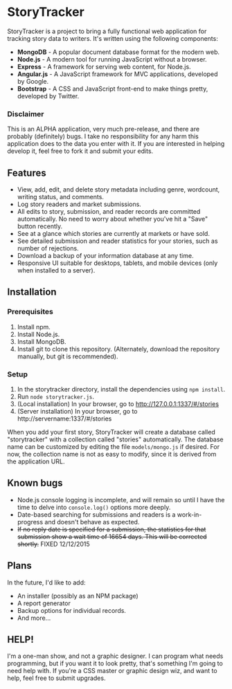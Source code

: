 # StoryTracker
StoryTracker is a project to bring a fully functional web application for tracking story data to writers. It's written using the following components:

* **MongoDB** - A popular document database format for the modern web.
* **Node.js** - A modern tool for running JavaScript without a browser.
* **Express** - A framework for serving web content, for Node.js.
* **Angular.js** - A JavaScript framework for MVC applications, developed by Google.
* **Bootstrap** - A CSS and JavaScript front-end to make things pretty, developed by Twitter.

### Disclaimer
This is an ALPHA application, very much pre-release, and there are probably (definitely) bugs. I take no responsibility for any harm this application does to the data you enter with it. If you are interested in helping develop it, feel free to fork it and submit your edits.

## Features
* View, add, edit, and delete story metadata including genre, wordcount, writing status, and comments.
* Log story readers and market submissions.
* All edits to story, submission, and reader records are committed automatically. No need to worry about whether you've hit a "Save" button recently.
* See at a glance which stories are currently at markets or have sold.
* See detailed submission and reader statistics for your stories, such as number of rejections.
* Download a backup of your information database at any time.
* Responsive UI suitable for desktops, tablets, and mobile devices (only when installed to a server).

## Installation

### Prerequisites
1. Install npm.
2. Install Node.js.
3. Install MongoDB.
4. Install git to clone this repository. (Alternately, download the repository manually, but git is recommended).

### Setup
1. In the storytracker directory, install the dependencies using `npm install`.
2. Run `node storytracker.js`.
3. (Local installation) In your browser, go to http://127.0.0.1:1337/#/stories
4. (Server installation) In your browser, go to http://servername:1337/#/stories

When you add your first story, StoryTracker will create a database called "storytracker" with a collection called "stories" automatically. The database name can be customized by editing the file `models/mongo.js` if desired. For now, the collection name is not as easy to modify, since it is derived from the application URL.

## Known bugs
* Node.js console logging is incomplete, and will remain so until I have the time to delve into `console.log()` options more deeply.
* Date-based searching for submissions and readers is a work-in-progress and doesn't behave as expected.
* ~~If no reply date is specified for a submission, the statistics for that submission show a wait time of 16654 days. This will be corrected shortly.~~ FIXED 12/12/2015

## Plans
In the future, I'd like to add:
* An installer (possibly as an NPM package)
* A report generator
* Backup options for individual records.
* And more...

## HELP!
I'm a one-man show, and not a graphic designer. I can program what needs programming, but if you want it to look pretty, that's something I'm going to need help with. If you're a CSS master or graphic design wiz, and want to help, feel free to submit upgrades.
